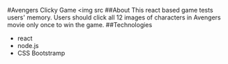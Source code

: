 #Avengers Clicky Game
<img src
##About
This react based game tests users' memory. Users should click all 12 images of characters in Avengers movie only once to win the game.
##Technologies
* react
* node.js
* CSS Bootstramp
